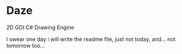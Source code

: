 # Daze
2D GDI C# Drawing Engine

I swear one day i will write the readme file, just not today, and... not tomorrow too...
